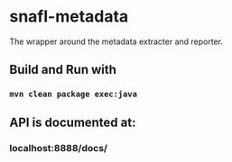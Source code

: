 # snafl-metadata
The wrapper around the metadata extracter and reporter.

## Build and Run with
### <code>mvn clean package exec:java </code>

## API is documented at:
### localhost:8888/docs/
